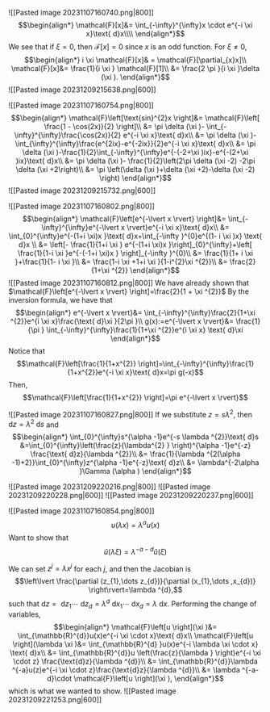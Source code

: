 ![[Pasted image 20231107160740.png|800]]
$$\begin{align*}
\mathcal{F}[x]&= \int_{-\infty}^{\infty}x \cdot e^{-i \xi  x}\text{ d}x\\\\
\end{align*}$$
We see that if $\xi =0$, then $\mathcal{F}[x]=0$ since $x$ is an odd function. For $\xi ≠0$, 
$$\begin{align*}
 i \xi \mathcal{F}[x]& = \mathcal{F}[\partial_{x}x]\\
\mathcal{F}[x]&= \frac{1}{i \xi } \mathcal{F}[1]\\
	&= \frac{2 \pi }{i \xi }\delta (\xi ).
\end{align*}$$
![[Pasted image 20231209215638.png|600]]

![[Pasted image 20231107160754.png|800]]
$$\begin{align*}
\mathcal{F}\left[\text{sin}^{2}x \right]&=  \mathcal{F}\left[ \frac{1 - \cos(2x)}{2}  \right]\\
&= \pi \delta (\xi )- \int_{-\infty}^{\infty}\frac{\cos(2x)}{2} e^{-i \xi x}\text{ d}x\\
&= \pi \delta (\xi )-\int_{\infty}^{\infty}\frac{e^{2ix}-e^{-2ix}}{2}e^{-i \xi x}\text{ d}x\\
&= \pi \delta (\xi )-\frac{1}{2}\int_{-\infty}^{\infty}e^{-(-2+\xi )ix}-e^{-(2+\xi )ix}\text{ d}x\\
&= \pi \delta (\xi )- \frac{1}{2}\left(2\pi \delta (\xi -2) -2\pi \delta (\xi +2\right)\\
&= \pi \left(\delta (\xi )+\delta (\xi +2)-\delta (\xi -2) \right)
\end{align*}$$
![[Pasted image 20231209215732.png|600]]

![[Pasted image 20231107160802.png|800]]
$$\begin{align*}
\mathcal{F}\left[e^{-\lvert x \rvert} \right]&= \int_{-\infty}^{\infty}e^{-\lvert x \rvert}e^{-i \xi x}\text{ d}x\\
&= \int_{0}^{\infty}e^{-(1+i \xi)x }\text{ d}x+\int_{-\infty }^{0}e^{(1- i \xi )x}
\text{ d}x \\
&= \left[- \frac{1}{1+i \xi } e^{-(1+i \xi)x }\right]_{0}^{\infty}+\left[ \frac{1}{1-i \xi }e^{-(-1+i \xi)x } \right]_{-\infty  }^{0}\\
&= \frac{1}{1+ i \xi }+\frac{1}{1- i \xi }\\
&= \frac{1-i \xi +1+i \xi }{1-i^{2}\xi ^{2}}\\
&= \frac{2}{1+\xi ^{2}}
\end{align*}$$
![[Pasted image 20231107160812.png|800]]
We have already shown that $\mathcal{F}\left[e^{-\lvert x \rvert} \right]=\frac{2}{1 + \xi ^{2}}$
By the inversion formula, we have that
$$\begin{align*}
e^{-\lvert x \rvert}&= \int_{-\infty}^{\infty}\frac{2}{1+\xi ^{2}}e^{i \xi x}\frac{\text{ d}\xi }{2\pi }\\
g(x):=e^{-\lvert x \rvert}&= \frac{1}{\pi } \int_{-\infty}^{\infty}\frac{1}{1+\xi  ^{2}}e^{i \xi x} \text{ d}\xi 
\end{align*}$$
Notice that 
$$\mathcal{F}\left[\frac{1}{1+x^{2}} \right]=\int_{-\infty}^{\infty}\frac{1}{1+x^{2}}e^{-i \xi x}\text{ d}x=\pi g(-x)$$
Then,
$$\mathcal{F}\left[\frac{1}{1+x^{2}} \right]=\pi e^{-\lvert x \rvert}$$
<div style="page-break-after: always;"></div>

![[Pasted image 20231107160827.png|800]]
If we substitute $z=s \lambda ^{2}$, then $\text{ d}z=\lambda ^{2}\text{ d}s$ and
$$\begin{align*}
\int_{0}^{\infty}s^{\alpha -1}e^{-s \lambda ^{2}}\text{ d}s &=\int_{0}^{\infty}\left(\frac{z}{\lambda^{2} } \right)^{\alpha -1}e^{-z} \frac{\text{ d}z}{\lambda ^{2}}\\
&= \frac{1}{\lambda ^{2(\alpha -1)+2}}\int_{0}^{\infty}z^{\alpha -1}e^{-z}\text{ d}z\\
&= \lambda^{-2\alpha }\Gamma (\alpha ) 
\end{align*}$$
<div style="page-break-after: always;"></div>
![[Pasted image 20231209220216.png|800]]
![[Pasted image 20231209220228.png|600]]
![[Pasted image 20231209220237.png|600]]

![[Pasted image 20231107160854.png|800]]
$$u(\lambda x)=\lambda ^{a}u(x)$$
Want to show that 
$$\hat u(\lambda \xi )=\lambda ^{-a-d}\hat u (\xi )$$

We can set $z^{j}= \lambda x^{j}$ for each $j$, and then the Jacobian is
$$\left\lvert \frac{\partial (z_{1},\dots z_{d})}{\partial (x_{1},\dots ,x_{d})} \right\rvert=\lambda ^{d},$$
such that $\text{ d}z=\text{ d}z_{1}\cdots  \text{ d}z_{d}=\lambda^{d}\text{ d}x_{1}\cdots \text{ d}x_{d}=\lambda \text{ d}x$. Performing the change of variables,
$$\begin{align*}
\mathcal{F}\left[u \right](\xi )&= \int_{\mathbb{R}^{d}}u(x)e^{-i \xi \cdot x}\text{ d}x\\
	\mathcal{F}\left[u \right](\lambda \xi )&= \int_{\mathbb{R}^{d} }u(x)e^{-i \lambda \xi \cdot x} \text{ d}x\\
&= \int_{\mathbb{R}^{d}}u \left(\frac{z}{\lambda } \right)e^{-i \xi \cdot z} \frac{\text{d}z}{\lambda ^{d}}\\
&= \int_{\mathbb{R}^{d}}\lambda ^{-a}u(z)e^{-i \xi \cdot z}\frac{\text{d}z}{\lambda ^{d}}\\
	&= \lambda ^{-a-d}\cdot \mathcal{F}\left[u \right](\xi ),
\end{align*}$$
which is what we wanted to show.
![[Pasted image 20231209221253.png|600]]